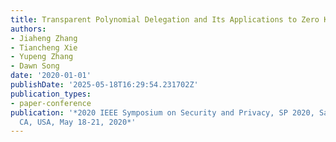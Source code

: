 ```yaml
---
title: Transparent Polynomial Delegation and Its Applications to Zero Knowledge Proof
authors:
- Jiaheng Zhang
- Tiancheng Xie
- Yupeng Zhang
- Dawn Song
date: '2020-01-01'
publishDate: '2025-05-18T16:29:54.231702Z'
publication_types:
- paper-conference
publication: '*2020 IEEE Symposium on Security and Privacy, SP 2020, San Francisco,
  CA, USA, May 18-21, 2020*'
---
```

